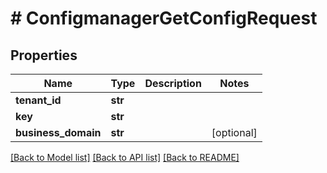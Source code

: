 # # ConfigmanagerGetConfigRequest


## Properties 


Name | Type | Description | Notes
------------ | ------------- | ------------- | -------------
**tenant_id**| **str** |   |
**key**| **str** |   |
**business_domain**| **str** |   | [optional]


[[Back to Model list]](../../README.md#models) [[Back to API list]](../../README.md#endpoints) [[Back to README]](../../README.md)

